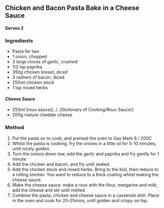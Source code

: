 ## Chicken and Bacon Pasta Bake in a Cheese Sauce

#### Serves 2

### Ingredients
* Pasta for two
* 1 onion, chopped
* 3 large cloves of garlic, crushed
* 1/2 tsp paprika
* 350g chicken breast, diced
* 3 rashers of bacon, diced
* 250ml chicken stock
* 1 tsp mixed herbs

#### Cheese Sauce
* 250ml [roux sauce](../../Dictionary of Cooking/Roux Sauce/)
* 200g mature cheddar cheese

### Method
1. Put the pasta on to cook, and preheat the oven to Gas Mark 6 / 200C
2. Whilst the pasta is cooking, fry the onions in a little oil for 5-10
minutes, until nicely golden.
3. Turn the onions down low; add the garlic and paprika and fry gently
for 1 minute
4. Add the chicken and bacon, and fry until sealed.
5. Add the chicken stock and mixed herbs. Bring to the boil, then reduce
to a rolling simmer. You want to reduce to a thick coating whilst
making the cheese sauce.
6. Make the cheese sauce: make a roux with the flour, margarine and
milk; add the cheese and stir until melted.
7. Combine the pasta, chicken and cheese sauce in a casserole dish.
Place in the oven and cook for 20-25mins, until golden and crispy on top.
